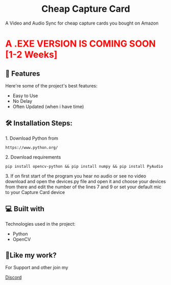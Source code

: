 <h1 align="center" id="title">Cheap Capture Card</h1>

<p id="description">A Video and Audio Sync for cheap capture cards you bought on Amazon</p>

<h1 id="notice" style="color: red">A .EXE VERSION IS COMING SOON [1-2 Weeks]</h1>


<h2>🧐 Features</h2>

Here're some of the project's best features:

*   Easy to Use
*   No Delay
*   Often Updated (when i have time)

<h2>🛠️ Installation Steps:</h2>

<p>1. Download Python from</p>

```
https://www.python.org/
```

<p>2. Download requirements</p>

```
pip install opencv-python && pip install numpy && pip install PyAudio
```

<p>3. If on first start of the program you hear no audio or see no video download and open the devices.py file and open it and choose your devices from there and edit the number of the lines 7 and 9 or set your default mic to your Capture Card device</p>

  
  
<h2>💻 Built with</h2>

Technologies used in the project:

*   Python
*   OpenCV

<h2>💖Like my work?</h2>

For Support and other join my<p>[Discord](https://discord.gg/UPaXWE9GhZ)</p>
